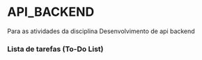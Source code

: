 # API_BACKEND
Para as atividades da disciplina Desenvolvimento de api backend
### Lista de tarefas (To-Do List)
